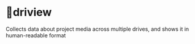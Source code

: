 driview
=======

Collects data about project media across multiple drives, and shows it in human-readable format
